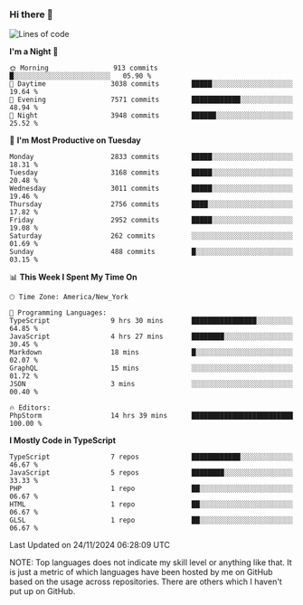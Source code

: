 ### Hi there 👋

<!--
**LynxJinxxy/LynxJinxxy** is a ✨ _special_ ✨ repository because its `README.md` (this file) appears on your GitHub profile.

Here are some ideas to get you started:

- 🔭 I’m currently working on ...
- 🌱 I’m currently learning ...
- 👯 I’m looking to collaborate on ...
- 🤔 I’m looking for help with ...
- 💬 Ask me about ...
- 📫 How to reach me: ...
- 😄 Pronouns: ...
- ⚡ Fun fact: ...
-->

<!--START_SECTION:waka-->
![Lines of code](https://img.shields.io/badge/From%20Hello%20World%20I%27ve%20Written-32.2%20million%20lines%20of%20code-blue)

**I'm a Night 🦉** 

```text
🌞 Morning                913 commits         █░░░░░░░░░░░░░░░░░░░░░░░░   05.90 % 
🌆 Daytime                3038 commits        █████░░░░░░░░░░░░░░░░░░░░   19.64 % 
🌃 Evening                7571 commits        ████████████░░░░░░░░░░░░░   48.94 % 
🌙 Night                  3948 commits        ██████░░░░░░░░░░░░░░░░░░░   25.52 % 
```
📅 **I'm Most Productive on Tuesday** 

```text
Monday                   2833 commits        █████░░░░░░░░░░░░░░░░░░░░   18.31 % 
Tuesday                  3168 commits        █████░░░░░░░░░░░░░░░░░░░░   20.48 % 
Wednesday                3011 commits        █████░░░░░░░░░░░░░░░░░░░░   19.46 % 
Thursday                 2756 commits        ████░░░░░░░░░░░░░░░░░░░░░   17.82 % 
Friday                   2952 commits        █████░░░░░░░░░░░░░░░░░░░░   19.08 % 
Saturday                 262 commits         ░░░░░░░░░░░░░░░░░░░░░░░░░   01.69 % 
Sunday                   488 commits         █░░░░░░░░░░░░░░░░░░░░░░░░   03.15 % 
```


📊 **This Week I Spent My Time On** 

```text
🕑︎ Time Zone: America/New_York

💬 Programming Languages: 
TypeScript               9 hrs 30 mins       ████████████████░░░░░░░░░   64.85 % 
JavaScript               4 hrs 27 mins       ████████░░░░░░░░░░░░░░░░░   30.45 % 
Markdown                 18 mins             █░░░░░░░░░░░░░░░░░░░░░░░░   02.07 % 
GraphQL                  15 mins             ░░░░░░░░░░░░░░░░░░░░░░░░░   01.72 % 
JSON                     3 mins              ░░░░░░░░░░░░░░░░░░░░░░░░░   00.40 % 

🔥 Editors: 
PhpStorm                 14 hrs 39 mins      █████████████████████████   100.00 % 
```

**I Mostly Code in TypeScript** 

```text
TypeScript               7 repos             ████████████░░░░░░░░░░░░░   46.67 % 
JavaScript               5 repos             ████████░░░░░░░░░░░░░░░░░   33.33 % 
PHP                      1 repo              ██░░░░░░░░░░░░░░░░░░░░░░░   06.67 % 
HTML                     1 repo              ██░░░░░░░░░░░░░░░░░░░░░░░   06.67 % 
GLSL                     1 repo              ██░░░░░░░░░░░░░░░░░░░░░░░   06.67 % 
```




 Last Updated on 24/11/2024 06:28:09 UTC
<!--END_SECTION:waka-->
NOTE: Top languages does not indicate my skill level or anything like that. It is just a metric of which languages have been hosted by me on GitHub based on the usage across repositories. There are others which I haven't put up on GitHub.
